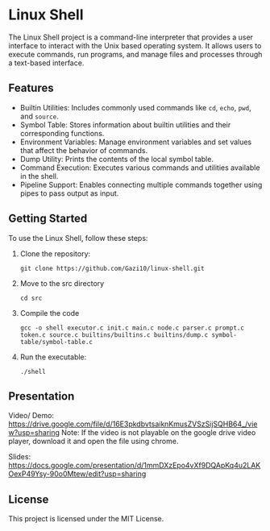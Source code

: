 # Linux Shell

The Linux Shell project is a command-line interpreter that provides a user interface to interact with the Unix based operating system. It allows users to execute commands, run programs, and manage files and processes through a text-based interface.

## Features

- Builtin Utilities: Includes commonly used commands like `cd`, `echo`, `pwd`, and `source`.
- Symbol Table: Stores information about builtin utilities and their corresponding functions.
- Environment Variables: Manage environment variables and set values that affect the behavior of commands.
- Dump Utility: Prints the contents of the local symbol table.
- Command Execution: Executes various commands and utilities available in the shell.
- Pipeline Support: Enables connecting multiple commands together using pipes to pass output as input.

## Getting Started

To use the Linux Shell, follow these steps:

1. Clone the repository:

   ```shell
   git clone https://github.com/Gazi10/linux-shell.git
   
2. Move to the src directory

   ```shell
   cd src
3. Compile the code

   ```shell
   gcc -o shell executor.c init.c main.c node.c parser.c prompt.c token.c source.c builtins/builtins.c builtins/dump.c symbol-table/symbol-table.c
4. Run the executable:

   ```shell
   ./shell

## Presentation
Video/ Demo:
https://drive.google.com/file/d/16E3pkdbvtsaiknKmusZVSzSijSQHB64_/view?usp=sharing
Note: If the video is not playable on the google drive video player, download it and open the file using chrome.

Slides:
https://docs.google.com/presentation/d/1mmDXzEpo4vXf9DQApKq4u2LAKOexP49Ysy-90o0Mtew/edit?usp=sharing
   
## License
This project is licensed under the MIT License.
